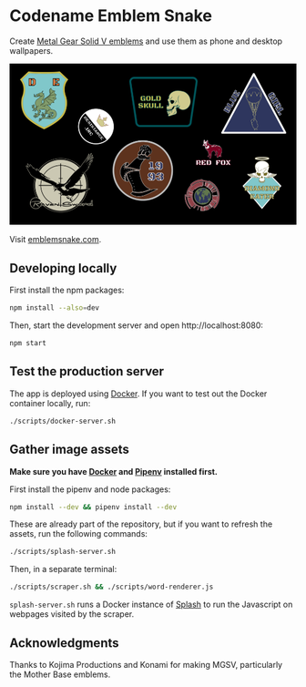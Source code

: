 # Codename Emblem Snake

Create [Metal Gear Solid V emblems](https://metalgear.fandom.com/wiki/Emblem) and use them as phone and desktop wallpapers.

![Example emblems you could create](assets/hero-image.png)

Visit [emblemsnake.com](https://emblemsnake.com).

## Developing locally

First install the npm packages:

```sh
npm install --also=dev
```

Then, start the development server and open http://localhost:8080:

```sh
npm start
```

## Test the production server

The app is deployed using [Docker](docker.com). If you want to test out the Docker container locally, run:

```sh
./scripts/docker-server.sh
```

## Gather image assets

**Make sure you have [Docker](docker.com) and [Pipenv](https://pypi.org/project/pipenv/) installed first.**

First install the pipenv and node packages:

```sh
npm install --dev && pipenv install --dev
```

These are already part of the repository, but if you want to refresh the assets, run the following commands:

```sh
./scripts/splash-server.sh
```

Then, in a separate terminal:

```sh
./scripts/scraper.sh && ./scripts/word-renderer.js
```

`splash-server.sh` runs a Docker instance of [Splash](https://www.scrapinghub.com/splash/) to run the Javascript on webpages visited by the scraper.

## Acknowledgments

Thanks to Kojima Productions and Konami for making MGSV, particularly the Mother Base emblems.
